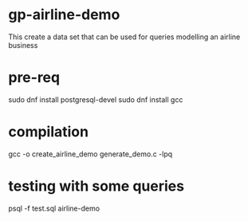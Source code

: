 # gp-airline-demo
This create a data set that can be used for queries modelling an airline business

# pre-req
sudo dnf install postgresql-devel 
sudo dnf install gcc

# compilation
gcc -o create_airline_demo generate_demo.c -lpq

# testing with some queries
psql -f test.sql airline-demo
